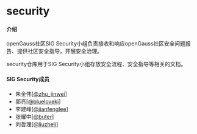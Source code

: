 # security

#### 介绍

openGauss社区SIG Security小组负责接收和响应openGauss社区安全问题报告、提供社区安全指导，开展安全治理。

security仓库用于SIG Security小组存放安全流程、安全指导等相关的文档。

#### SIG Security成员

+ 朱金伟[[@zhu_jinwei](https://gitee.com/zhu_jinwei)]
+ 郭亮[[@blueloveki](https://gitee.com/blueloveki)]
+ 李建峰[[@jianfenglee](https://gitee.com/jianfenglee)]
+ 张耀中[[@buter](https://gitee.com/buter)]
+ 刘哲理[[@liuzheli](https://gitee.com/liuzheli)]

